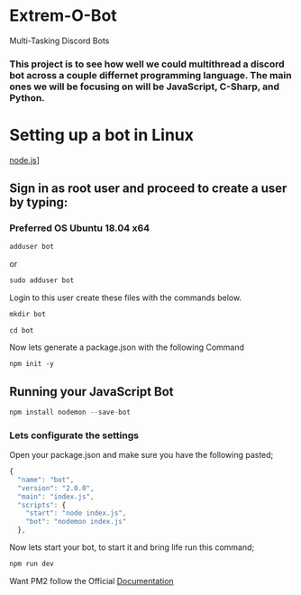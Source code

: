 # Extrem-O-Bot
Multi-Tasking Discord Bots

### This project is to see how well we could multithread a discord bot across a couple differnet programming language. The main ones we will be focusing on will be JavaScript, C-Sharp, and Python.

# Setting up a bot in Linux

[node.js](https://nodejs.org/en/)]

## Sign in as root user and proceed to create a user by typing:
### Preferred OS Ubuntu 18.04 x64

```groovy
adduser bot
```
or
```groovy
sudo adduser bot
```

Login to this user create these files with the commands below.

```groovy
mkdir bot
```
```
cd bot
```
Now lets generate a package.json with the following Command

```
npm init -y
```
## Running your JavaScript Bot

```Java
npm install nodemon --save-bot
```
### Lets configurate the settings

Open your package.json and make sure you have the following pasted;

```JavaScript
{
  "name": "bot",
  "version": "2.0.0",
  "main": "index.js",
  "scripts": {
    "start": "node index.js",
    "bot": "nodemon index.js"
  },
```

Now lets start your bot, to start it and bring life run this command;

```groovy
npm run dev
```


Want PM2 follow the Official [Documentation](https://pm2.keymetrics.io/docs/usage/quick-start/)
